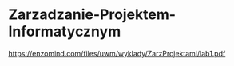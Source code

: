 # Zarzadzanie-Projektem-Informatycznym

https://enzomind.com/files/uwm/wyklady/ZarzProjektami/lab1.pdf
